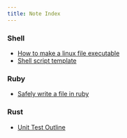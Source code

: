```yaml
---
title: Note Index
---
```


### Shell

- [How to make a linux file executable](./posts/make-linux-file-executable.html)
- [Shell script template](./posts/bash-script-template.html)

### Ruby

- [Safely write a file in ruby](./posts/write-to-file-in-ruby.html)

### Rust

- [Unit Test Outline](./posts/rust-unit-tests.html)
